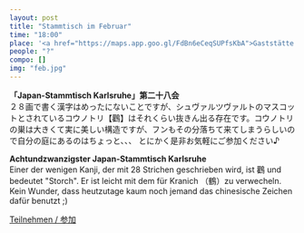 ```yaml
---
layout: post
title: "Stammtisch im Februar"
time: "18:00"
place: '<a href="https://maps.app.goo.gl/FdBn6eCeqSUPfsKbA">Gaststätte Stövchen (?)</a>'
people: "?"
compo: []
img: "feb.jpg"
---
```



**「Japan-Stammtisch Karlsruhe」第二十八会**  
２８画で書く漢字はめったにないことですが、シュヴァルツヴァルトのマスコットとされているコウノトリ【鸛】はそれくらい抜きん出る存在です。コウノトリの巣は大きくて実に美しい構造ですが、フンもその分落ちて来てしまうらしいので自分の庭にあるのはちょっと、、、
とにかく是非お気軽にご参加ください♪


**Achtundzwanzigster Japan-Stammtisch Karlsruhe**  
Einer der wenigen Kanji, der mit 28 Strichen geschrieben wird, ist 鸛 und bedeutet "Storch". Er ist leicht mit dem für Kranich （鶴）zu verwecheln. Kein Wunder, dass heutzutage kaum noch jemand das chinesische Zeichen dafür benutzt ;)

[Teilnehmen / 参加](https://nuudel.digitalcourage.de/Bh8mLjtpipmHe1Hp)
